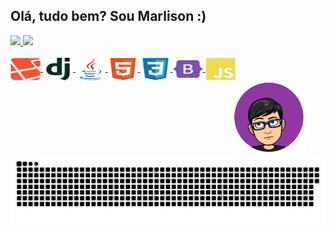 ## Olá, tudo bem? Sou Marlison :)
 <div>
  <a href="https://github.com/kanashi-br">
  <img height="180em" src="https://github-readme-stats.vercel.app/api?username=kanashi-br&show_icons=true&theme=nightowl&include_all_commits=true&count_private=true"/>
  <img height="180em" src="https://github-readme-stats.vercel.app/api/top-langs/?username=kanashi-br&layout=compact&langs_count=16&theme=nightowl"/>
</div>
 
<div style="display: inline_block"><br>
  <img title="Laravel" align="center" alt="Laravel" height="36" width="48" src="https://raw.githubusercontent.com/devicons/devicon/master/icons/laravel/laravel-plain.svg">
  <img title="Django" align="center" alt="Django" height="36" width="48" src="https://raw.githubusercontent.com/devicons/devicon/master/icons/django/django-plain.svg">
  <img title="Java" align="center" alt="Java" height="36" width="48" src="https://raw.githubusercontent.com/devicons/devicon/master/icons/java/java-original.svg">
  <img title="HTML5" align="center" alt="HTML" height="36" width="48" src="https://raw.githubusercontent.com/devicons/devicon/master/icons/html5/html5-original.svg">
  <img title="CSS3" align="center" alt="CSS" height="36" width="48" src="https://raw.githubusercontent.com/devicons/devicon/master/icons/css3/css3-original.svg">
  <img title="Bootstrap" align="center" alt="Bootstrap" height="36" width="48" src="https://raw.githubusercontent.com/devicons/devicon/master/icons/bootstrap/bootstrap-plain.svg">
  <img title="JavaScript" align="center" alt="JavaScript" height="36" width="48" src="https://raw.githubusercontent.com/devicons/devicon/master/icons/javascript/javascript-plain.svg">
  
  <!-- <img title="Ionic" align="center" alt="Ionic" height="36" width="48" src="https://raw.githubusercontent.com/devicons/devicon/master/icons/ionic/ionic-original.svg"> -->
  <img title="Eu" align="right" alt="Eu" height="120" style="padding-right: 30px"  src="me.png">  
</div>

 ##

<div> 

  ![Snake animation](https://github.com/kanashi-br/kanashi-br/blob/output/github-contribution-grid-snake.svg)
 
</div>
